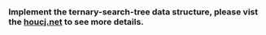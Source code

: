 ### Implement the ternary-search-tree data structure, please vist the [houcj.net](http://www.houcj.net/blog/2014/02/13/trie-lru/) to see more details.
